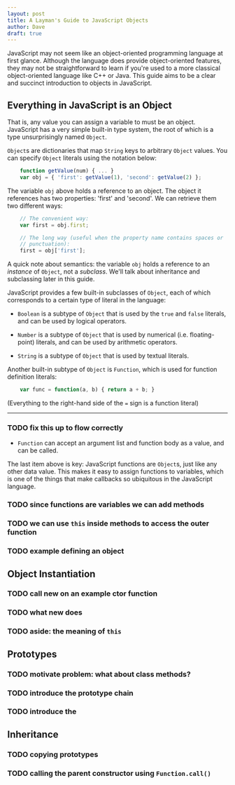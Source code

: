 ```yaml
---
layout: post
title: A Layman's Guide to JavaScript Objects
author: Dave
draft: true
---
```


JavaScript may not seem like an object-oriented programming language at first
glance. 
Although the language does provide object-oriented features, they may not be
straightforward to learn if you're used to a more classical object-oriented
language like C++ or Java.
This guide aims to be a clear and succinct introduction to objects in
JavaScript.

## Everything in JavaScript is an Object

That is, any value you can assign a variable to must be an object.
JavaScript has a very simple built-in type system, the root of which is a type
unsurprisingly named `Object`.

`Object`s are dictionaries that map `String` keys to arbitrary `Object` 
values.
You can specify `Object` literals using the notation below:

```js
    function getValue(num) { ... }
    var obj = { 'first': getValue(1), 'second': getValue(2) };
```

The variable `obj` above holds a reference to an object.
The object it references has two properties: 'first' and 'second'.
We can retrieve them two different ways:

```js
    // The convenient way:
    var first = obj.first;

    // The long way (useful when the property name contains spaces or
    // punctuation):
    first = obj['first'];
```

A quick note about semantics: the variable `obj` holds a reference to an
_instance_ of `Object`, not a _subclass_.
We'll talk about inheritance and subclassing later in this guide.

JavaScript provides a few built-in subclasses of `Object`, each of which
corresponds to a certain type of literal in the language:

* `Boolean` is a subtype of `Object` that is used by the `true` and `false`
  literals, and can be used by logical operators.

* `Number` is a subtype of `Object` that is used by numerical (i.e.
  floating-point) literals, and can be used by arithmetic operators.

* `String` is a subtype of `Object` that is used by textual literals.

Another built-in subtype of `Object` is `Function`, which is used for function
definition literals:

```js
    var func = function(a, b) { return a + b; }
```

(Everything to the right-hand side of the `=` sign is a function literal)

---

### TODO fix this up to flow correctly

* `Function` can accept an argument list and function body as a value,
  and can be called.

The last item above is key: JavaScript functions are `Object`s, just like any
other data value.
This makes it easy to assign functions to variables, which is one of the things
that make callbacks so ubiquitous in the JavaScript language.

### TODO since functions are variables we can add methods

### TODO we can use `this` inside methods to access the outer function

### TODO example defining an object

## Object Instantiation

### TODO call new on an example ctor function

### TODO what new does

### TODO aside: the meaning of `this`

## Prototypes

### TODO motivate problem: what about class methods?

### TODO introduce the prototype chain

### TODO introduce the 

## Inheritance

### TODO copying prototypes

### TODO calling the parent constructor using `Function.call()`


